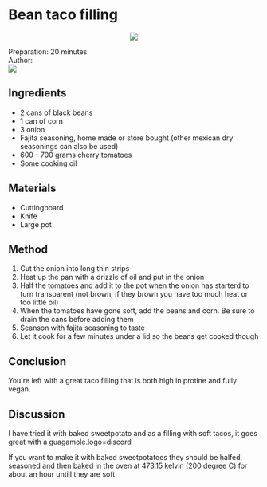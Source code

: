 # Bean taco filling
<p align="center">
<img src="example.png" />
</p>

Preparation: 20 minutes  
Author:  
<a href="https://discord.com"><img src="https://img.shields.io/badge/Discord-Drillenissen-25?style=for-the-badge&logo=discord" /> </a>  
<!-- (Replace the '{}' with the responding username or id)-->


## Ingredients
- 2 cans of black beans
- 1 can of corn
- 3 onion
- Fajita seasoning, home made or store bought (other mexican dry seasonings can also be used)
- 600 - 700 grams cherry tomatoes
- Some cooking oil

## Materials
- Cuttingboard
- Knife
- Large pot

## Method
1. Cut the onion into long thin strips
2. Heat up the pan with a drizzle of oil and put in the onion
3. Half the tomatoes and add it to the pot when the onion has starterd to turn transparent (not brown, if they brown you have too much heat or too little oil)
4. When the tomatoes have gone soft, add the beans and corn. Be sure to drain the cans before adding them
5. Seanson with fajita seasoning to taste
6. Let it cook for a few minutes under a lid so the beans get cooked though

## Conclusion
You're left with a great taco filling that is both high in protine and fully vegan.

## Discussion
I have tried it with baked sweetpotato and as a filling with soft tacos, it goes great with a guagamole.logo=discord

If you want to make it with baked sweetpotatoes they should be halfed, seasoned and then baked in the oven at 473.15 kelvin (200 degree C) for about an hour untill they are soft
